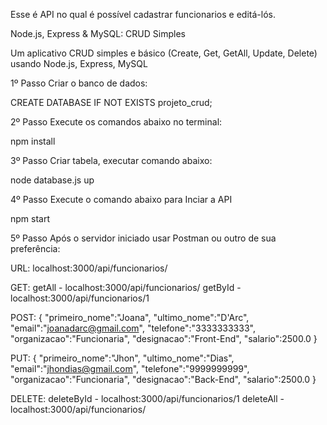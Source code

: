 Esse é API no qual é possível cadastrar funcionarios e editá-lós.

Node.js, Express & MySQL: CRUD Simples

Um aplicativo CRUD simples e básico (Create, Get, GetAll, Update, Delete) usando Node.js, Express, MySQL

1º Passo
Criar o banco de dados:

CREATE DATABASE IF NOT EXISTS projeto_crud;

2º Passo
Execute os comandos abaixo no terminal:

npm install

3º Passo
Criar tabela, executar comando abaixo:

node database.js up

4º Passo
Execute o comando abaixo para Inciar a API

npm start

5º Passo
Após o servidor iniciado usar Postman ou outro de sua preferência:

URL: localhost:3000/api/funcionarios/

GET:
getAll - localhost:3000/api/funcionarios/
getById - localhost:3000/api/funcionarios/1

POST:
{
   "primeiro_nome":"Joana",
   "ultimo_nome":"D'Arc",
   "email":"joanadarc@gmail.com",
   "telefone":"3333333333",
   "organizacao":"Funcionaria",
   "designacao":"Front-End",
   "salario":2500.0
}

PUT:
{
   "primeiro_nome":"Jhon",
   "ultimo_nome":"Dias",
   "email":"jhondias@gmail.com",
   "telefone":"9999999999",
   "organizacao":"Funcionaria",
   "designacao":"Back-End",
   "salario":2500.0
}

DELETE:
deleteById - localhost:3000/api/funcionarios/1
deleteAll - localhost:3000/api/funcionarios/
